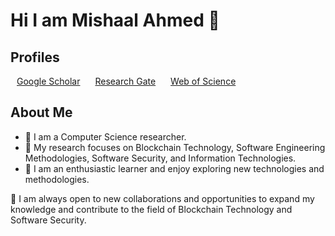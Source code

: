 # Hi I am Mishaal Ahmed 👋

## Profiles
<span style="padding: 10px;"><a href="https://scholar.google.com/citations?user=AgS8a_UAAAAJ&hl=en">Google Scholar</a></span>
<span style="padding: 10px;"><a href="https://www.researchgate.net/profile/Mishaal-Ahmed">Research Gate</a></span>
<span style="padding: 10px;"><a href="https://www.webofscience.com/wos/author/record/AHD-7900-2022">Web of Science</a></span>
## About Me
<ul>
<li>🔭 I am a Computer Science researcher.</li> 
<li>🌱 My research focuses on Blockchain Technology, Software Engineering Methodologies, Software Security, and Information Technologies. </li>
<li>🤔 I am an enthusiastic learner and enjoy exploring new technologies and methodologies.</li>
</ul>


👯 I am always open to new collaborations and opportunities to expand my knowledge and contribute to the field of Blockchain Technology and Software Security.
